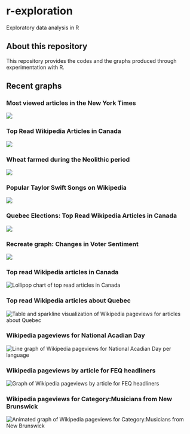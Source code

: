 # r-exploration
Exploratory data analysis in R

## About this repository

This repository provides the codes and the graphs produced through experimentation with R.

## Recent graphs

### Most viewed articles in the New York Times

![](https://github.com/judith-bourque/r-exploration/blob/main/graph/nyt_most_viewed_2023_04_24.png)

### Top Read Wikipedia Articles in Canada

![](https://github.com/judith-bourque/r-exploration/blob/main/graph/wp_pageviews_top_in_canada.png)

### Wheat farmed during the Neolithic period

![](https://github.com/judith-bourque/r-exploration/blob/main/graph/tidytuesday_wheat.png)

### Popular Taylor Swift Songs on Wikipedia

![](https://github.com/judith-bourque/r-exploration/blob/main/graph/wikipedia_pageviews_taylor_swift.png)

### Quebec Elections: Top Read Wikipedia Articles in Canada

![](https://github.com/judith-bourque/r-exploration/blob/main/graph/wp_pageviews_top_in_ca_2022_10_03.png)

### Recreate graph: Changes in Voter Sentiment

![](https://github.com/judith-bourque/r-exploration/blob/main/graph/recreate_graph_voter_sentiment.png)

### Top read Wikipedia articles in Canada

![Lollipop chart of top read articles in Canada](https://github.com/judith-bourque/r-exploration/blob/main/graph/wikipedia_pageviews_top_in_canada.png)

### Top read Wikipedia articles about Quebec
![Table and sparkline visualization of Wikipedia pageviews for articles about Quebec](graph/wikipedia_pageviews_quebec.png?raw=true)

### Wikipedia pageviews for National Acadian Day

![Line graph of Wikipedia pageviews for National Acadian Day per language](graph/wikipedia_pageviews_fete_nationale_acadie.png)


### Wikipedia pageviews by article for FEQ headliners

![Graph of Wikipedia pageviews by article for FEQ headliners](graph/wikipedia_pageviews_feq_facet.png)

### Wikipedia pageviews for Category:Musicians from New Brunswick

![Animated graph of Wikipedia pageviews for Category:Musicians from New Brunswick](graph/gganim.gif)

